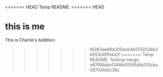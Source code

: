 <<<<<<< HEAD
Temp README.
<<<<<<< HEAD

this is me
=======
This is Charlie's Addition
>>>>>>> f8363ae68a205dcb4b5132026b3b553c6ff04a21
=======
Temp README. Testing merge.
>>>>>>> e87ff4bbb4348b4056fa9a133cba08704fe0c38c
